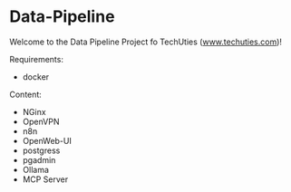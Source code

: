 # Data-Pipeline

Welcome to the Data Pipeline Project fo TechUties (www.techuties.com)!

Requirements:
- docker

Content:
- NGinx
- OpenVPN
- n8n
- OpenWeb-UI
- postgress
- pgadmin
- Ollama
- MCP Server
